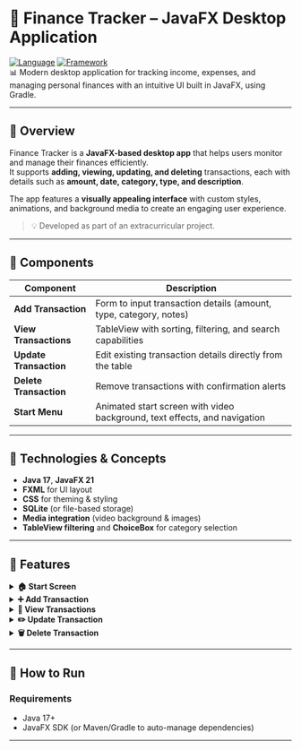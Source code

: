 # 💼 Finance Tracker – JavaFX Desktop Application

[![Language](https://img.shields.io/badge/language-Java-orange.svg)](https://en.wikipedia.org/wiki/Java_(programming_language))  
[![Framework](https://img.shields.io/badge/framework-JavaFX-green.svg)](https://openjfx.io/)  
📊 Modern desktop application for tracking income, expenses, and managing personal finances with an intuitive UI built in JavaFX, using Gradle.

---

## 📌 Overview

Finance Tracker is a **JavaFX-based desktop app** that helps users monitor and manage their finances efficiently.  
It supports **adding, viewing, updating, and deleting** transactions, each with details such as **amount, date, category, type, and description**.  

The app features a **visually appealing interface** with custom styles, animations, and background media to create an engaging user experience.

> 💡 Developed as part of an extracurricular project.
---

## 🧱 Components

| Component                  | Description                                                                 |
|----------------------------|-----------------------------------------------------------------------------|
| **Add Transaction**        | Form to input transaction details (amount, type, category, notes)          |
| **View Transactions**      | TableView with sorting, filtering, and search capabilities                  |
| **Update Transaction**     | Edit existing transaction details directly from the table                   |
| **Delete Transaction**     | Remove transactions with confirmation alerts                                |
| **Start Menu**             | Animated start screen with video background, text effects, and navigation  |

---

## 🔧 Technologies & Concepts

- **Java 17**, **JavaFX 21**
- **FXML** for UI layout
- **CSS** for theming & styling
- **SQLite** (or file-based storage)
- **Media integration** (video background & images)
- **TableView filtering** and **ChoiceBox** for category selection

---

## 🎨 Features

<details>
  <summary><strong>🏠 Start Screen</strong></summary>

- Video background with looping playback
- Animated welcome text & button reveal
- Background image and custom font styles
</details>

<details>
  <summary><strong>➕ Add Transaction</strong></summary>

- Minimalist card-style form
- Fields: **Amount**, **Date**, **Category**, **Type**, **Notes**
- Styled with black & white modern theme
</details>

<details>
  <summary><strong>📜 View Transactions</strong></summary>

- TableView with sorting & search
- Row highlighting and custom selection color
- ChoiceBox for filtering by category
</details>

<details>
  <summary><strong>✏️ Update Transaction</strong></summary>

- Edit any transaction from the table
- Validations to avoid duplicates
</details>

<details>
  <summary><strong>🗑️ Delete Transaction</strong></summary>

- Confirmation dialogs before deletion
- Black & white styled `Alert` windows
</details>

---

## 🚀 How to Run

### **Requirements**
- Java 17+
- JavaFX SDK (or Maven/Gradle to auto-manage dependencies)

---
